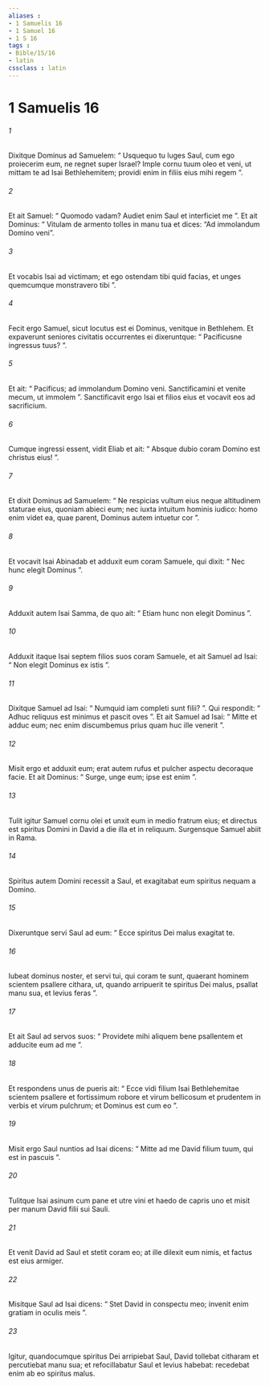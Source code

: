```yaml
---
aliases : 
- 1 Samuelis 16
- 1 Samuel 16
- 1 S 16
tags : 
- Bible/1S/16
- latin
cssclass : latin
---
```


# 1 Samuelis 16

###### 1
Dixitque Dominus ad Samuelem: “ Usquequo tu luges Saul, cum ego proiecerim eum, ne regnet super Israel? Imple cornu tuum oleo et veni, ut mittam te ad Isai Bethlehemitem; providi enim in filiis eius mihi regem ”. 
###### 2
Et ait Samuel: “ Quomodo vadam? Audiet enim Saul et interficiet me ”. Et ait Dominus: “ Vitulam de armento tolles in manu tua et dices: “Ad immolandum Domino veni”. 
###### 3
Et vocabis Isai ad victimam; et ego ostendam tibi quid facias, et unges quemcumque monstravero tibi ”.
###### 4
Fecit ergo Samuel, sicut locutus est ei Dominus, venitque in Bethlehem. Et expaverunt seniores civitatis occurrentes ei dixeruntque: “ Pacificusne ingressus tuus? ”. 
###### 5
Et ait: “ Pacificus; ad immolandum Domino veni. Sanctificamini et venite mecum, ut immolem ”. Sanctificavit ergo Isai et filios eius et vocavit eos ad sacrificium.
###### 6
Cumque ingressi essent, vidit Eliab et ait: “ Absque dubio coram Domino est christus eius! ”. 
###### 7
Et dixit Dominus ad Samuelem: “ Ne respicias vultum eius neque altitudinem staturae eius, quoniam abieci eum; nec iuxta intuitum hominis iudico: homo enim videt ea, quae parent, Dominus autem intuetur cor ”. 
###### 8
Et vocavit Isai Abinadab et adduxit eum coram Samuele, qui dixit: “ Nec hunc elegit Dominus ”. 
###### 9
Adduxit autem Isai Samma, de quo ait: “ Etiam hunc non elegit Dominus ”. 
###### 10
Adduxit itaque Isai septem filios suos coram Samuele, et ait Samuel ad Isai: “ Non elegit Dominus ex istis ”.
###### 11
Dixitque Samuel ad Isai: “ Numquid iam completi sunt filii? ”. Qui respondit: “ Adhuc reliquus est minimus et pascit oves ”. Et ait Samuel ad Isai: “ Mitte et adduc eum; nec enim discumbemus prius quam huc ille venerit ”. 
###### 12
Misit ergo et adduxit eum; erat autem rufus et pulcher aspectu decoraque facie. Et ait Dominus: “ Surge, unge eum; ipse est enim ”. 
###### 13
Tulit igitur Samuel cornu olei et unxit eum in medio fratrum eius; et directus est spiritus Domini in David a die illa et in reliquum. Surgensque Samuel abiit in Rama.
###### 14
Spiritus autem Domini recessit a Saul, et exagitabat eum spiritus nequam a Domino. 
###### 15
Dixeruntque servi Saul ad eum: “ Ecce spiritus Dei malus exagitat te. 
###### 16
Iubeat dominus noster, et servi tui, qui coram te sunt, quaerant hominem scientem psallere cithara, ut, quando arripuerit te spiritus Dei malus, psallat manu sua, et levius feras ”. 
###### 17
Et ait Saul ad servos suos: “ Providete mihi aliquem bene psallentem et adducite eum ad me ”. 
###### 18
Et respondens unus de pueris ait: “ Ecce vidi filium Isai Bethlehemitae scientem psallere et fortissimum robore et virum bellicosum et prudentem in verbis et virum pulchrum; et Dominus est cum eo ”. 
###### 19
Misit ergo Saul nuntios ad Isai dicens: “ Mitte ad me David filium tuum, qui est in pascuis ”. 
###### 20
Tulitque Isai asinum cum pane et utre vini et haedo de capris uno et misit per manum David filii sui Sauli. 
###### 21
Et venit David ad Saul et stetit coram eo; at ille dilexit eum nimis, et factus est eius armiger. 
###### 22
Misitque Saul ad Isai dicens: “ Stet David in conspectu meo; invenit enim gratiam in oculis meis ”. 
###### 23
Igitur, quandocumque spiritus Dei arripiebat Saul, David tollebat citharam et percutiebat manu sua; et refocillabatur Saul et levius habebat: recedebat enim ab eo spiritus malus.
